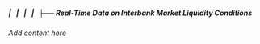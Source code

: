 ##### |   |   |   |   ├── Real-Time Data on Interbank Market Liquidity Conditions

*Add content here*